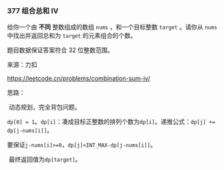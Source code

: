 ### 377 组合总和 IV

给你一个由 **不同** 整数组成的数组 `nums` ，和一个目标整数 `target` 。请你从 `nums` 中找出并返回总和为 `target` 的元素组合的个数。

题目数据保证答案符合 32 位整数范围。

来源：力扣

https://leetcode.cn/problems/combination-sum-iv/



思路：

​		动态规划，完全背包问题。

​		`dp[0] = 1`。`dp[i]`：凑成目标正整数的排列个数为`dp[i]`。递推公式：`dp[j] += dp[j-nums[i]]`。

​		要保证`j-nums[i]>=0`，`dp[j]<INT_MAX-dp[j-nums[i]]`。

​		最终返回值为`dp[target]`。

​		

